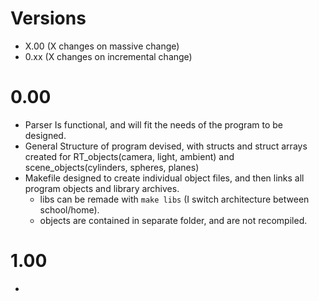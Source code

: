 # Versions
 - X.00 (X changes on massive change)
 - 0.xx (X changes on incremental change)

# 0.00
 - Parser Is functional, and will fit the needs of the program to be designed.
 - General Structure of program devised, with structs and struct arrays created
	for RT_objects(camera, light, ambient) and scene_objects(cylinders, spheres, planes)
 - Makefile designed to create individual object files, and then links all program objects
	and library archives.
	 - libs can be remade with `` make libs `` (I switch architecture between school/home).
	 - objects are contained in separate folder, and are not recompiled.

# 1.00
 - 


